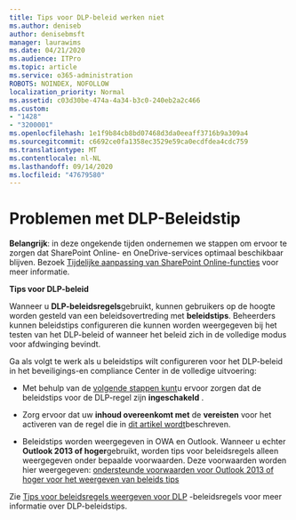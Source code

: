 ```yaml
---
title: Tips voor DLP-beleid werken niet
ms.author: deniseb
author: denisebmsft
manager: laurawims
ms.date: 04/21/2020
ms.audience: ITPro
ms.topic: article
ms.service: o365-administration
ROBOTS: NOINDEX, NOFOLLOW
localization_priority: Normal
ms.assetid: c03d30be-474a-4a34-b3c0-240eb2a2c466
ms.custom:
- "1428"
- "3200001"
ms.openlocfilehash: 1e1f9b84cb8bd07468d3da0eeaff3716b9a309a4
ms.sourcegitcommit: c6692ce0fa1358ec3529e59ca0ecdfdea4cdc759
ms.translationtype: MT
ms.contentlocale: nl-NL
ms.lasthandoff: 09/14/2020
ms.locfileid: "47679580"
---
```

# <a name="dlp-policy-tip-issues"></a>Problemen met DLP-Beleidstip

**Belangrijk**: in deze ongekende tijden ondernemen we stappen om ervoor te zorgen dat SharePoint Online- en OneDrive-services optimaal beschikbaar blijven. Bezoek [Tijdelijke aanpassing van SharePoint Online-functies](https://aka.ms/ODSPAdjustments) voor meer informatie.

**Tips voor DLP-beleid**

Wanneer u **DLP-beleidsregels**gebruikt, kunnen gebruikers op de hoogte worden gesteld van een beleidsovertreding met **beleidstips**. Beheerders kunnen beleidstips configureren die kunnen worden weergegeven bij het testen van het DLP-beleid of wanneer het beleid zich in de volledige modus voor afdwinging bevindt.
  
Ga als volgt te werk als u beleidstips wilt configureren voor het DLP-beleid in het beveiligings-en compliance Center in de volledige uitvoering:
  
- Met behulp van de [volgende stappen kunt](https://docs.microsoft.com/microsoft-365/compliance/use-notifications-and-policy-tips)u ervoor zorgen dat de beleidstips voor de DLP-regel zijn **ingeschakeld** .

- Zorg ervoor dat uw **inhoud overeenkomt met** de **vereisten** voor het activeren van de regel die in [dit artikel wordt](https://docs.microsoft.com/microsoft-365/compliance/sensitive-information-type-entity-definitions)beschreven.

- Beleidstips worden weergegeven in OWA en Outlook. Wanneer u echter **Outlook 2013 of hoger**gebruikt, worden tips voor beleidsregels alleen weergegeven onder bepaalde voorwaarden. Deze voorwaarden worden hier weergegeven: [ondersteunde voorwaarden voor Outlook 2013 of hoger voor het weergeven van beleids tips](https://docs.microsoft.com/microsoft-365/compliance/use-notifications-and-policy-tips)

Zie [Tips voor beleidsregels weergeven voor DLP](https://docs.microsoft.com/microsoft-365/compliance/use-notifications-and-policy-tips) -beleidsregels voor meer informatie over DLP-beleidstips.
  